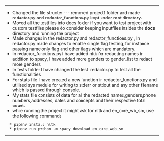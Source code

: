 ___
* Changed the file structer --- removed project1 folder and made redactor.py 
and redactor_functions.py kept under root directory.
* Moved all the testfiles into docs folder if you want to test project with custom testfiles please do consider keeping inputfiles insides the **docs** directory and running the project
* Made changes in the redactor.py and redactor_functions.py , In redactor.py made changes to enable single flag testing, for instance passing name only flag and other flags which are mandatory.
* In redactor_functions.py I have added nltk for redacting names in addition to spacy, I have added more genders to gender_list to redact more genders.
* In tests folder I have changed the test_redactor.py to test all the functionalities.
* For stats file I have created a new function in redactor_functions.py and utilized sys module for writing to stderr or stdout and any other filename which is passed through console.
* My stats file consists of data for all the redacted names,genders,phone numbers,addresses, dates and concepts and their respective total count.
* while running the project it might ask for nltk and en_core_wb_sm, use the following commands
```
  * pipenv install nltk
  * pipenv run python -m spacy download en_core_web_sm
```
---